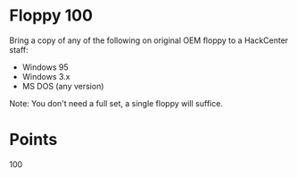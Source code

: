 # Floppy 100
Bring a copy of any of the following on original OEM floppy to a HackCenter staff:

- Windows 95
- Windows 3.x
- MS DOS (any version)

Note: You don't need a full set, a single floppy will suffice.

# Points
100
